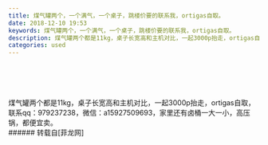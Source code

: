 ```yaml
---
title: 煤气罐两个，一个满气，一个桌子，跳楼价要的联系我，ortigas自取。
date: 2018-12-10 19:53
keywords: 煤气罐两个，一个满气，一个桌子，跳楼价要的联系我，ortigas自取。
description: 煤气罐两个都是11kg，桌子长宽高和主机对比，一起3000p抬走，ortigas自取，联系qq：979237238，微信：a15927509693，家里还有卤桶一大一小，高压锅，都便宜卖。
categories: used
---
```

<td class="t_f" id="postmessage_2444327">

<br/>
<img alt="" border="0" class="zoom" data-cf-modified-d5504d4993c068dc3a93bcca-="" file="http://www.flw.ph/data/appbyme/upload/image/201812/10/HV4vbtTO0o0Z.jpg" id="aimg_sJmjr" lazyloadthumb="1" onclick="" onmouseover="" src="http://www.flw.ph/data/appbyme/upload/image/201812/10/HV4vbtTO0o0Z.jpg"/><br/>
<br/>
<img alt="" border="0" class="zoom" data-cf-modified-d5504d4993c068dc3a93bcca-="" file="http://www.flw.ph/data/appbyme/upload/image/201812/10/0XFdDFSYq5bt.jpg" id="aimg_b5zly" lazyloadthumb="1" onclick="" onmouseover="" src="http://www.flw.ph/data/appbyme/upload/image/201812/10/0XFdDFSYq5bt.jpg"/><br/>
<br/>
<img alt="" border="0" class="zoom" data-cf-modified-d5504d4993c068dc3a93bcca-="" file="http://www.flw.ph/data/appbyme/upload/image/201812/10/qQuANOeIXTul.jpg" id="aimg_t3oiB" lazyloadthumb="1" onclick="" onmouseover="" src="http://www.flw.ph/data/appbyme/upload/image/201812/10/qQuANOeIXTul.jpg"/><br/>
<br/>
<img alt="" border="0" class="zoom" data-cf-modified-d5504d4993c068dc3a93bcca-="" file="http://www.flw.ph/data/appbyme/upload/image/201812/10/7vA5dKcaokBa.jpg" id="aimg_lH909" lazyloadthumb="1" onclick="" onmouseover="" src="http://www.flw.ph/data/appbyme/upload/image/201812/10/7vA5dKcaokBa.jpg"/><br/>
煤气罐两个都是11kg，桌子长宽高和主机对比，一起3000p抬走，ortigas自取，联系qq：979237238，微信：a15927509693，家里还有卤桶一大一小，高压锅，都便宜卖。<br/>
</td>
###### 转载自[菲龙网]